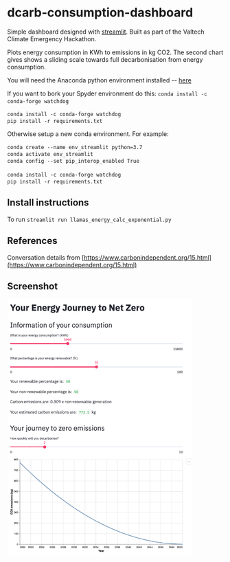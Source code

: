 # dcarb-consumption-dashboard

Simple dashboard designed with [streamlit](https://www.streamlit.io/). Built as part of the Valtech Climate Emergency Hackathon. 

Plots energy consumption in KWh to emissions in kg CO2. The second chart gives shows a sliding scale towards full decarbonisation from energy consumption.  

You will need the Anaconda python environment installed -- [here](https://www.anaconda.com/distribution/#download-section)

If you want to bork your Spyder environment do this: 
`conda install -c conda-forge watchdog`

    conda install -c conda-forge watchdog
    pip install -r requirements.txt

Otherwise setup a new conda environment. For example:

    conda create --name env_streamlit python=3.7
    conda activate env_streamlit
    conda config --set pip_interop_enabled True

    conda install -c conda-forge watchdog
    pip install -r requirements.txt

## Install instructions 
To run `streamlit run llamas_energy_calc_exponential.py`

## References

Conversation details from [https://www.carbonindependent.org/15.html](https://www.carbonindependent.org/15.html)

## Screenshot 

<img src="./consumption_dashboard.png " height="600" align="middle">
